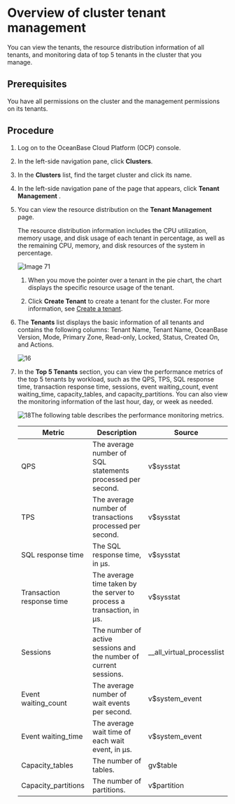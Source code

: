 # Overview of cluster tenant management

You can view the tenants, the resource distribution information of all tenants, and monitoring data of top 5 tenants in the cluster that you manage.

## Prerequisites

You have all permissions on the cluster and the management permissions on its tenants.

## Procedure

1. Log on to the OceanBase Cloud Platform (OCP) console.

2. In the left-side navigation pane, click **Clusters**.

3. In the **Clusters** list, find the target cluster and click its name.

4. In the left-side navigation pane of the page that appears, click **Tenant Management** .

5. You can view the resource distribution on the **Tenant Management** page.

   The resource distribution information includes the CPU utilization, memory usage, and disk usage of each tenant in percentage, as well as the remaining CPU, memory, and disk resources of the system in percentage.

   ![Image 71](https://help-static-aliyun-doc.aliyuncs.com/assets/img/en-US/4214633561/p440387.png)

   1. When you move the pointer over a tenant in the pie chart, the chart displays the specific resource usage of the tenant.

   2. Click **Create Tenant** to create a tenant for the cluster. For more information, see [Create a tenant](../500.tenant-functions/200.manage-basic-tenant-operations/100.create-a-tenant-3.md).

6. The **Tenants** list displays the basic information of all tenants and contains the following columns: Tenant Name, Tenant Name, OceanBase Version, Mode, Primary Zone, Read-only, Locked, Status, Created On, and Actions.

   ![16](https://obbusiness-private.oss-cn-shanghai.aliyuncs.com/doc/img/ocp/403-ce/%E9%9B%86%E7%BE%A4%E7%A7%9F%E6%88%B7%E5%88%97%E8%A1%A8-1.png)

7. In the **Top 5 Tenants** section, you can view the performance metrics of the top 5 tenants by workload, such as the QPS, TPS, SQL response time, transaction response time, sessions, event waiting_count, event waiting_time, capacity_tables, and capacity_partitions. You can also view the monitoring information of the last hour, day, or week as needed.

   ![18](https://help-static-aliyun-doc.aliyuncs.com/assets/img/en-US/8730818461/p200735.png)The following table describes the performance monitoring metrics.

   |          Metric           |                              Description                              |          Source           |
   |---------------------------|-----------------------------------------------------------------------|---------------------------|
   | QPS                       | The average number of SQL statements processed per second.            | v$sysstat                 |
   | TPS                       | The average number of transactions processed per second.              | v$sysstat                 |
   | SQL response time         | The SQL response time, in µs.                                         | v$sysstat                 |
   | Transaction response time | The average time taken by the server to process a transaction, in µs. | v$sysstat                 |
   | Sessions                  | The number of active sessions and the number of current sessions.     | __all_virtual_processlist |
   | Event waiting_count       | The average number of wait events per second.                         | v$system_event            |
   | Event waiting_time        | The average wait time of each wait event, in μs.                      | v$system_event            |
   | Capacity_tables           | The number of tables.                                                 | gv$table                  |
   | Capacity_partitions       | The number of partitions.                                             | v$partition               |
